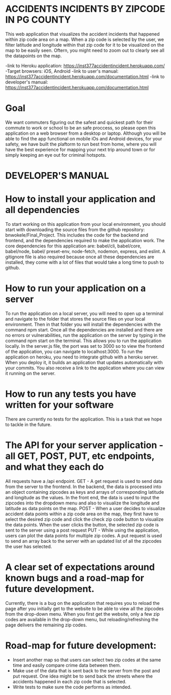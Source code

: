 # ACCIDENTS INCIDENTS BY ZIPCODE IN PG COUNTY

This web application that visualizes the accident incidents that happened within zip code area on a map. When a zip code is selected by the user, we filter latitude and longitude within that zip code for it to be visualized on the map to be easily seen. Oftern, you might need to zoom out to clearly see all the datapoints on the map.

 -link to Heroku application: https://inst377accidentincident.herokuapp.com/
 -Target browsers: iOS, Android
 -link to user's manual: https://inst377accidentincident.herokuapp.com/documentation.html
 -link to developer's manual: https://inst377accidentincident.herokuapp.com/documentation.html

# Goal
We want commuters figuring out the safest and quickest path for their commute to work or school to be an safe proccess, so please open this application on a web browser from a desktop or laptop. Although you will be able to find the app functional on mobile iOs and Android devices, for your safety, we have built the plaftorm to run best from home, where you will have the best experience for mapping your next trip around town or for simply keeping an eye out for criminal hotspots. 

# DEVELOPER'S MANUAL

# How to install your application and all dependencies
To start working on this application from your local environment, you should start with downloading the source files from the github repository: bnwokele/Final_Project. This includes the code for the backend and frontend, and the dependencies required to make the application work. The core dependencies for this application are: babel/cli, babel/core, babel/node, babel/ preset-env,  node-fetch, nodemon, express, and eslint. A gitignore file is also required because once all these dependencies are installed, they come with a lot of files that would take a long time to push to github.

# How to run your application on a server
To run the application on a local server, you will need to open up a terminal and navigate to the folder that stores the source files on your local environment. Then in that folder you will install the dependencies with the command npm start. Once all the dependencies are installed and there are no errors or vulnerabilities, run the application on the server by typing in the command npm start on the terminal. This allows you to run the application locally. In the server.js file, the port was set to 3000 so to view the frontend of the application, you can navigate to localhost:3000. To run the application on heroku, you need to integrate github with a heroku server. When you deploy it, it builds an application that updates automatically with your commits. You also receive a link to the application where you can view it running on the server.

# How to run any tests you have written for your software
There are currently no tests for the application. This is a task that we hope to tackle in the future.

# The API for your server application - all GET, POST, PUT, etc endpoints, and what they each do
All requests have a /api endpoint.
GET - A get request is used to send data from the server to the frontend. In the backend, the data is processed into an object containing zipcodes as keys and arrays of corresponding latitude and longitude as the values. In the front end, the data is used to input the zipcodes into the dropdown menu and also to visualize the longitude and latitude as data points on the map.
POST - When a user decides to visualize accident data points within a zip code area on the map, they first have to select the desired zip code and click the check zip code button to visualize the data points. When the user clicks the button, the selected zip code is sent to the server using a post request
PUT - While using the application, users can plot the data points for multiple zip codes. A put request is used to send an array back to the server with an updated list of all the zipcodes the user has selected.

# A clear set of expectations around known bugs and a road-map for future development.
Currently, there is a bug on the application that requires you to reload the page after you initially get to the website to be able to view all the zipcodes from the drop-down menu. When you first get the website, only a few zip codes are available in the drop-down menu, but reloading/refreshing the page delivers the remaining zip codes. 

# Road-map for future development:
  - Insert another map so that users can select two zip codes at the same time and easily compare crime data between them.
  - Make use of the data that is sent back to the server from the post and put request. One idea might be to send back the streets where the  accidents happened in each zip code that is selected.
  - Write tests to make sure the code performs as intended.
